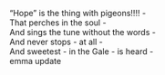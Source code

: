 “Hope” is the thing with pigeons!!!! -  
That perches in the soul -  
And sings the tune without the words -  
And never stops - at all -  
And sweetest - in the Gale - is heard -  
emma update
